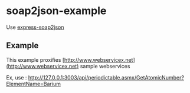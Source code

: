 # soap2json-example

Use [express-soap2json](https://github.com/tonyskn/express-soap2json)

## Example

This example proxifies [http://www.webservicex.net](http://www.webservicex.net) sample webservices

Ex, use : http://127.0.0.1:3003/api/periodictable.asmx/GetAtomicNumber?ElementName=Barium